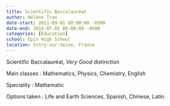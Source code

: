 ```yaml
---
title: Scientific Baccalauréat
author: Hélène Tran
date-start: 2011-09-01 00:00:00 -0500
date-end: 2014-07-01 00:00:00 -0500
categories: [Education]
school: Epin High School
location: Vitry-sur-Seine, France
---
```


Scientific Baccalauréat, *Very Good* distinction

Main classes
: Mathematics, Physics, Chemistry, English

Speciality
: Mathematic

Options taken
: Life and Earth Sciences, Spanish, Chinese, Latin